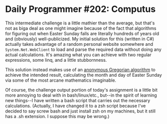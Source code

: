 Daily Programmer #202: Computus
===============================

This intermediate challenge is a little mathier than the average, but that's not as biga  deal as one might imagine because of the fact that algorithms for figuring out when Easter Sunday falls are literally hundreds of years old and (obviously) well-publicized. My initial solution for this (written in C#) actually takes advantage of a random personal website somewhere and `System.Net.WebClient` to load and parse the required data without doing any actual calculations. It's amazing what you can achieve with two regular expressions, some linq, and a little stubbornness.

This solution instead makes use of an [anonymous Gregorian algorithm](http://en.wikipedia.org/wiki/Computus#Anonymous_Gregorian_algorithm) to achieve the intended result, calculating the month and day of Easter Sunday via some of the most arcane mathematics imaginable.

Of course, the challenge output portion of today's assignment is a little bit more annoying to deal with in bash/linux/etc., but--in the spirit of learning new things--I have written a bash script that carries out the necessary calculations. (Actually, I have changed it to a zsh script because I've decided to say screw bash and just install zsh on my machines, but it still has a .sh extension. I suppose this may be wrong.)
